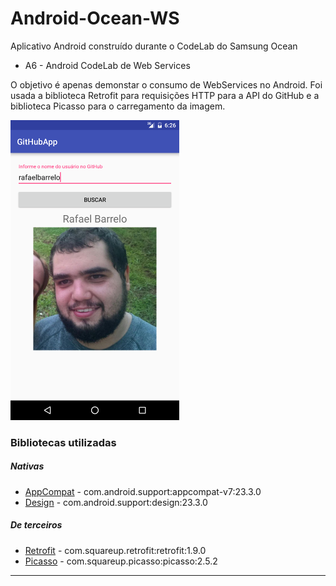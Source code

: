 # Android-Ocean-WS
Aplicativo Android construído durante o CodeLab do Samsung Ocean

* A6 - Android CodeLab de Web Services

O objetivo é apenas demonstar o consumo de WebServices no Android. Foi usada a biblioteca Retrofit para requisições HTTP para a API do GitHub e a biblioteca Picasso para o carregamento da imagem.

![image](prints/print1.png)


### Bibliotecas utilizadas
##### Nativas
* [AppCompat] - com.android.support:appcompat-v7:23.3.0
* [Design] - com.android.support:design:23.3.0

##### De terceiros
* [Retrofit] - com.squareup.retrofit:retrofit:1.9.0
* [Picasso] - com.squareup.picasso:picasso:2.5.2

---
[AppCompat]:https://developer.android.com/tools/support-library/features.html
[Design]:http://android-developers.blogspot.com.br/2015/05/android-design-support-library.html
[Retrofit]:http://square.github.io/retrofit
[Picasso]:http://square.github.io/picasso
